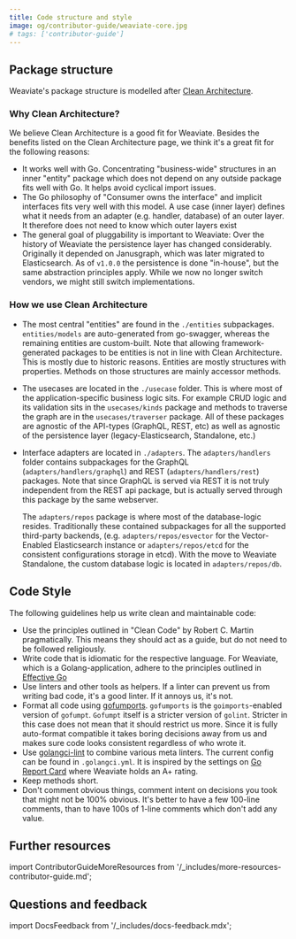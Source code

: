 ```yaml
---
title: Code structure and style
image: og/contributor-guide/weaviate-core.jpg
# tags: ['contributor-guide']
---
```


## Package structure

Weaviate's package structure is modelled after [Clean
Architecture](https://blog.cleancoder.com/uncle-bob/2012/08/13/the-clean-architecture.html).

### Why Clean Architecture?

We believe Clean Architecture is a good fit for Weaviate. Besides the benefits
listed on the Clean Architecture page, we think it's a great fit for the
following reasons:

* It works well with Go. Concentrating "business-wide" structures in an inner
  "entity" package which does not depend on any outside package fits well with
  Go. It helps avoid cyclical import issues.
* The Go philosophy of "Consumer owns the interface" and implicit interfaces
  fits very well with this model. A use case (inner layer) defines what it
  needs from an adapter (e.g. handler, database) of an outer layer. It
  therefore does not need to know which outer layers exist
* The general goal of pluggability is important to Weaviate: Over the history of
  Weaviate the persistence layer has changed considerably. Originally it
  depended on Janusgraph, which was later migrated to Elasticsearch. As of
  `v1.0.0` the persistence is done "in-house", but the same abstraction
  principles apply. While we now no longer switch vendors, we might still
  switch implementations.

### How we use Clean Architecture

* The most central "entities" are found in the `./entities` subpackages.
  `entities/models` are auto-generated from go-swagger, whereas the remaining
  entities are custom-built. Note that allowing framework-generated packages to
  be entities is not in line with Clean Architecture. This is mostly due to
  historic reasons. Entities are mostly structures with properties. Methods on
  those structures are mainly accessor methods.
* The usecases are located in the `./usecase` folder. This is where most of the
  application-specific business logic sits. For example CRUD logic and its
  validation sits in the `usecases/kinds` package and methods to traverse the
  graph are in the `usecases/traverser` package. All of these packages are
  agnostic of the API-types (GraphQL, REST, etc) as well as agnostic of the
  persistence layer (legacy-Elasticsearch, Standalone, etc.)
* Interface adapters are located in `./adapters`. The `adapters/handlers`
  folder contains subpackages for the GraphQL (`adapters/handlers/graphql`) and
  REST (`adapters/handlers/rest`) packages. Note that since GraphQL is served
  via REST it is not truly independent from the REST api package, but is
  actually served through this package by the same webserver.

  The `adapters/repos` package is where most of the database-logic resides.
  Traditionally these contained subpackages for all the supported third-party
  backends, (e.g. `adapters/repos/esvector` for the Vector-Enabled
  Elasticsearch instance or `adapters/repos/etcd` for the consistent
  configurations storage in etcd). With the move to Weaviate Standalone, the
  custom database logic is located in `adapters/repos/db`.

## Code Style

The following guidelines help us write clean and maintainable code:

* Use the principles outlined in "Clean Code" by Robert C. Martin
  pragmatically. This means they should act as a guide, but do not need to be
  followed religiously.
* Write code that is idiomatic for the respective language. For Weaviate, which
  is a Golang-application, adhere to the principles outlined in [Effective
  Go](https://golang.org/doc/effective_go.html)
* Use linters and other tools as helpers. If a linter can prevent us from
  writing bad code, it's a good linter. If it annoys us, it's not.
* Format all code using [gofumports](https://github.com/mvdan/gofumpt).
  `gofumports` is the `goimports`-enabled version of `gofumpt`. `Gofumpt`
  itself is a stricter version of `golint`. Stricter in this case does not mean
  that it should restrict us more. Since it is fully auto-format compatible it
  takes boring decisions away from us and makes sure code looks consistent
  regardless of who wrote it.
* Use [golangci-lint](https://github.com/golangci/golangci-lint) to combine
  various meta linters. The current config can be found in `.golangci.yml`. It
  is inspired by the settings on [Go Report
  Card](https://goreportcard.com/report/github.com/weaviate/weaviate)
  where Weaviate holds an A+ rating.
* Keep methods short.
* Don't comment obvious things, comment intent on decisions you took that might
  not be 100% obvious. It's better to have a few 100-line comments, than to
  have 100s of 1-line comments which don't add any value.

## Further resources

import ContributorGuideMoreResources from '/_includes/more-resources-contributor-guide.md';

<ContributorGuideMoreResources />

## Questions and feedback

import DocsFeedback from '/_includes/docs-feedback.mdx';

<DocsFeedback/>